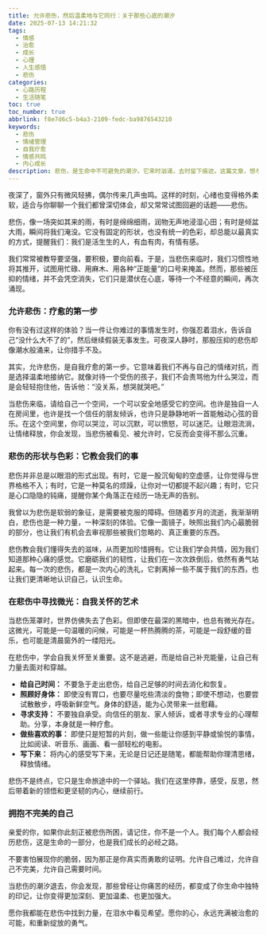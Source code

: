 ```yaml
---
title: 允许悲伤，然后温柔地与它同行：关于那些心底的潮汐
date: 2025-07-13 14:21:32
tags:
  - 情感
  - 治愈
  - 成长
  - 心理
  - 人生感悟
  - 悲伤
categories:
  - 心路历程
  - 生活随笔
toc: true
toc_number: true
abbrlink: f8e7d6c5-b4a3-2109-fedc-ba9876543210
keywords:
  - 悲伤
  - 情绪管理
  - 自我疗愈
  - 情感共鸣
  - 内心成长
description: 悲伤，是生命中不可避免的潮汐。它来时汹涌，去时留下痕迹。这篇文章，想与你一同探索悲伤的深层意义，学会温柔地接纳它，并在其中找到力量与希望，最终走向内心的平静与成长。
---
```


夜深了，窗外只有微风轻拂，偶尔传来几声虫鸣。这样的时刻，心绪也变得格外柔软，适合与你聊聊一个我们都曾深切体会，却又常常试图回避的话题——悲伤。

悲伤，像一场突如其来的雨，有时是绵绵细雨，润物无声地浸湿心田；有时是倾盆大雨，瞬间将我们淹没。它没有固定的形状，也没有统一的色彩，却总能以最真实的方式，提醒我们：我们是活生生的人，有血有肉，有情有感。

我们常常被教导要坚强，要积极，要向前看。于是，当悲伤来临时，我们习惯性地将其推开，试图用忙碌、用麻木、用各种“正能量”的口号来掩盖。然而，那些被压抑的情绪，并不会凭空消失，它们只是潜伏在心底，等待一个不经意的瞬间，再次涌现。

### 允许悲伤：疗愈的第一步

你有没有过这样的体验？当一件让你难过的事情发生时，你强忍着泪水，告诉自己“没什么大不了的”，然后继续假装无事发生。可夜深人静时，那股压抑的悲伤却像潮水般涌来，让你措手不及。

其实，允许悲伤，是自我疗愈的第一步。它意味着我们不再与自己的情绪对抗，而是选择温柔地接纳它。就像对待一个受伤的孩子，我们不会责骂他为什么哭泣，而是会轻轻抱住他，告诉他：“没关系，想哭就哭吧。”

当悲伤来临，请给自己一个空间，一个可以安全地感受它的空间。也许是独自一人在房间里，也许是找一个信任的朋友倾诉，也许只是静静地听一首能触动心弦的音乐。在这个空间里，你可以哭泣，可以沉默，可以愤怒，可以迷茫。让眼泪流淌，让情绪释放，你会发现，当悲伤被看见、被允许时，它反而会变得不那么沉重。

### 悲伤的形状与色彩：它教会我们的事

悲伤并非总是以眼泪的形式出现。有时，它是一股沉甸甸的空虚感，让你觉得与世界格格不入；有时，它是一种莫名的烦躁，让你对一切都提不起兴趣；有时，它只是心口隐隐的钝痛，提醒你某个角落正在经历一场无声的告别。

我曾以为悲伤是软弱的象征，是需要被克服的障碍。但随着岁月的流逝，我渐渐明白，悲伤也是一种力量，一种深刻的体验。它像一面镜子，映照出我们内心最脆弱的部分，也让我们有机会去审视那些被我们忽略的、真正重要的东西。

悲伤教会我们懂得失去的滋味，从而更加珍惜拥有。它让我们学会共情，因为我们知道那种心痛的感觉。它磨砺我们的韧性，让我们在一次次跌倒后，依然有勇气站起来。每一次的悲伤，都是一次内心的洗礼，它剥离掉一些不属于我们的东西，也让我们更清晰地认识自己，认识生命。

### 在悲伤中寻找微光：自我关怀的艺术

当悲伤笼罩时，世界仿佛失去了色彩。但即使在最深的黑暗中，也总有微光存在。这微光，可能是一句温暖的问候，可能是一杯热腾腾的茶，可能是一段舒缓的音乐，也可能是清晨窗外的一缕阳光。

在悲伤中，学会自我关怀至关重要。这不是逃避，而是给自己补充能量，让自己有力量去面对和穿越。

*   **给自己时间：** 不要急于走出悲伤，给自己足够的时间去消化和恢复。
*   **照顾好身体：** 即使没有胃口，也要尽量吃些清淡的食物；即使不想动，也要尝试散散步，呼吸新鲜空气。身体的舒适，能为心灵带来一丝慰藉。
*   **寻求支持：** 不要独自承受。向信任的朋友、家人倾诉，或者寻求专业的心理帮助。分享，本身就是一种疗愈。
*   **做些喜欢的事：** 即使只是短暂的片刻，做一些能让你感到平静或愉悦的事情，比如阅读、听音乐、画画、看一部轻松的电影。
*   **写下来：** 将内心的感受写下来，无论是日记还是随笔，都能帮助你理清思绪，释放情绪。

悲伤不是终点，它只是生命旅途中的一个驿站。我们在这里停靠，感受，反思，然后带着新的领悟和更坚韧的内心，继续前行。

### 拥抱不完美的自己

亲爱的你，如果你此刻正被悲伤所困，请记住，你不是一个人。我们每个人都会经历悲伤，这是生命的一部分，也是我们成长的必经之路。

不要害怕展现你的脆弱，因为那正是你真实而勇敢的证明。允许自己难过，允许自己不完美，允许自己需要时间。

当悲伤的潮汐退去，你会发现，那些曾经让你痛苦的经历，都变成了你生命中独特的印记，让你变得更加深刻、更加温柔、也更加强大。

愿你我都能在悲伤中找到力量，在泪水中看见希望。愿你的心，永远充满被治愈的可能，和重新绽放的勇气。